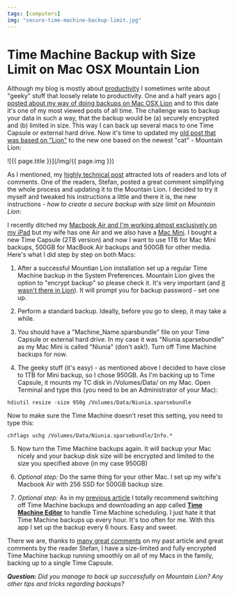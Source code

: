 ```yaml
---
tags: [computers]
img: "secure-time-machine-backup-limit.jpg"
---
```


# Time Machine Backup with Size Limit on Mac OSX Mountain Lion

Although my blog is mostly about [productivity][pr] I sometimes write about "geeky" stuff that loosely relate to productivity. One and a half years ago [I posted about my way of doing backups on Mac OSX Lion][old] and to this date it's one of my most viewed posts of all time. The challenge was to backup your data in such a way, that the backup would be (a) securely encrypted and (b) limited in size. This way I can back up several macs to one Time Capsule or external hard drive. Now it's time to updated my [old post that was based on "Lion"][old] to the new one based on the newest "cat" - Mountain Lion:

<!--More-->

![{{ page.title }}](/img/{{ page.img }})

As I mentioned, my [highly technical post][old] attracted lots of readers and lots of comments. One of the readers, Stefan, posted a great comment simplifying the whole process and updating it to the Mountain Lion. I decided to try it myself and tweaked his instructions a little and there it is, the new instructions - *how to create a secure backup with size limit on Mountain Lion*:



I recently ditched my [Macbook Air and I'm working almost exclusively on my iPad][i] but my wife has one Air and we also have a [Mac Mini][i16]. I bought a new Time Capsule (2TB version) and now I want to use 1TB for Mac Mini backups, 500GB for MacBook Air backups and 500GB for other media. Here's what I did step by step on both Macs:

1) After a successful Mountian Lion installation set up a regular Time Machine backup in the System Preferences. Mountain Lion gives the option to "encrypt backup" so please check it. It's very important (and [it wasn't there in Lion][old]). It will prompt you for backup password - set one up.

2) Perform a standard backup. Ideally, before you go to sleep, it may take a while.

3) You should have a "Machine_Name.sparsbundle" file on your Time Capsule or external hard drive. In my case it was "Niunia.sparsebundle" as my Mac Mini is called "Niunia" (don't ask!). Turn off Time Machine backups for now.

4) The geeky stuff (it's easy) - as mentioned above I decided to have close to 1TB for Mini backup, so I chose 950GB. As I'm backing up to Time Capsule, it mounts my TC disk in /Volumes/Data/ on my Mac. Open Terminal and type this (you need to be an Administrator of your Mac):

`hdiutil resize -size 950g /Volumes/Data/Niunia.sparsebundle`

Now to make sure the Time Machine doesn't reset this setting, you need to type this:

`chflags uchg /Volumes/Data/Niunia.sparsebundle/Info.*`

5) Now turn the Time Machine backups again. It will backup your Mac nicely and your backup disk size will be encrypted and limited to the size you specified above (in my case 950GB)

6) *Optional step:* Do the same thing for your other Mac. I set up my wife's Macbook Air with 256 SSD for 500GB backup size.

7) *Optional step:* As in my [previous article][old] I totally recommend switching off Time Machine backups and downloading an app called **[Time Machine Editor][te]** to handle Time Machine scheduling. I just hate it that Time Machine backups up every hour. It's too often for me. With this app I set up the backup every 6 hours. Easy and sweet.

There we are, thanks to [many great comments][old] on my past article and great comments by the reader Stefan, I have a size-limited and fully encrypted Time Machine backup running smoothly on all of my Macs in the family, backing up to a single Time Capsule.

***Question:** Did you manage to back up successfully on Mountain Lion? Any other tips and tricks regarding backups?*

[te]: http://timesoftware.free.fr/timemachineeditor/
[n]: http://www.nozbe.com/
[ns]: http://www.nozbe.com/signup
[p]: /magazine/
[s]: /productive_show
[pr]: /productivity
[t]: http://twitter.com/MSliwinski
[i]: /ipadonly
[e]: /how-i-use-evernote
[d]: http://db.tt/kD7Liux
[old]: /mac-osx-lion-secure-backup-to-time-capsule-wi
[i16]: /part-16-why-i-still-need-a-mac-mini-ipad-as-m

[ipad]: /7-ways-the-new-apple-ipad-will-increase-your
[i0]: /ipad-as-my-main-computer-prologue
[i1]: /part-1-the-clouds-ipad-as-my-main-computer
[i2]: /part-2-writing-ipad-as-my-main-computer
[i3]: /part-3-designing-flows-ipad-as-my-main-comput
[i4]: /part-4-email-clouds-and-apis-ipad-as-my-main
[i5]: /part-5-traveling-ipad-as-my-main-computer
[i6]: /part-6-portability-and-fun-ipad-as-my-main-co
[i7]: /part-7-simplifications-and-annoyances-ipad-as
[i8]: /part-8-the-back-end-magic-ipad-as-my-main-com
[i9]: /part-9-social-media-ipad-as-my-main-computer
[i10]: /part-10-they-keyboard-or-the-lack-of-it-ipad
[i11]: /part-11-docs-and-spreadsheets-and-mountain-li
[i12]: /part-12-web-sites-as-apps-appification-ipad-a
[i13]: /part-13-kiss-keep-it-simple-stupid-ipad-as-my
[i14]: /part-14-appletv-air-plays-magically-ipad-as-m
[i15]: /part-15-why-iphone-matters-ipad-as-my-main-co
[i17]: /ipadonly-jobs
[iv]: /my-ipad-only-accessories-vs-steve-wozniaks-ga

[n]: https://michael.gratis/nozbe